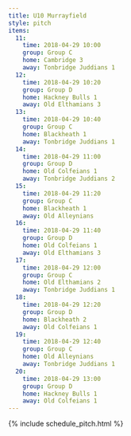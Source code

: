 ```yaml
---
title: U10 Murrayfield
style: pitch
items:
  11:
    time: 2018-04-29 10:00
    group: Group C
    home: Cambridge 3
    away: Tonbridge Juddians 1
  12:
    time: 2018-04-29 10:20
    group: Group D
    home: Hackney Bulls 1
    away: Old Elthamians 3
  13:
    time: 2018-04-29 10:40
    group: Group C
    home: Blackheath 1
    away: Tonbridge Juddians 1
  14:
    time: 2018-04-29 11:00
    group: Group D
    home: Old Colfeians 1
    away: Tonbridge Juddians 2
  15:
    time: 2018-04-29 11:20
    group: Group C
    home: Blackheath 1
    away: Old Alleynians
  16:
    time: 2018-04-29 11:40
    group: Group D
    home: Old Colfeians 1
    away: Old Elthamians 3
  17:
    time: 2018-04-29 12:00
    group: Group C
    home: Old Elthamians 2
    away: Tonbridge Juddians 1
  18:
    time: 2018-04-29 12:20
    group: Group D
    home: Blackheath 2
    away: Old Colfeians 1
  19:
    time: 2018-04-29 12:40
    group: Group C
    home: Old Alleynians
    away: Tonbridge Juddians 1
  20:
    time: 2018-04-29 13:00
    group: Group D
    home: Hackney Bulls 1
    away: Old Colfeians 1
---
```


{% include schedule_pitch.html %}
